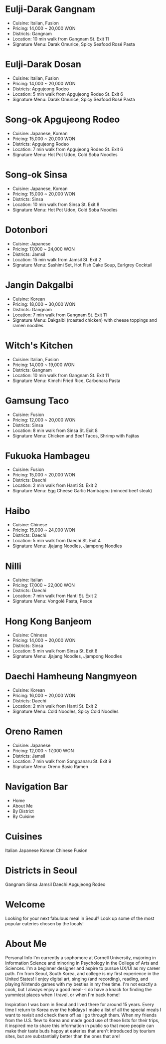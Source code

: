 # Eulji-Darak Gangnam

- Cuisine: Italian, Fusion
- Pricing: 14,000 ~ 20,000 WON
- Districts: Gangnam
- Location: 10 min walk from Gangnam St. Exit 11
- Signature Menu: Darak Omurice, Spicy Seafood Rosé Pasta

# Eulji-Darak Dosan

- Cuisine: Italian, Fusion
- Pricing: 14,000 ~ 20,000 WON
- Districts: Apgujeong Rodeo
- Location: 5 min walk from Apgujeong Rodeo St. Exit 6
- Signature Menu: Darak Omurice, Spicy Seafood Rosé Pasta

# Song-ok Apgujeong Rodeo

- Cuisine: Japanese, Korean
- Pricing: 15,000 ~ 20,000 WON
- Districts: Apgujeong Rodeo
- Location: 7 min walk from Apgujeong Rodeo St. Exit 6
- Signature Menu: Hot Pot Udon, Cold Soba Noodles

# Song-ok Sinsa

- Cuisine: Japanese, Korean
- Pricing: 15,000 ~ 20,000 WON
- Districts: Sinsa
- Location: 10 min walk from Sinsa St. Exit 8
- Signature Menu: Hot Pot Udon, Cold Soba Noodles

# Dotonbori

- Cuisine: Japanese
- Pricing: 17,000 ~ 24,000 WON
- Districts: Jamsil
- Location: 15 min walk from Jamsil St. Exit 2
- Signature Menu: Sashimi Set, Hot Fish Cake Soup, Earlgrey Cocktail

# Jangin Dakgalbi

- Cuisine: Korean
- Pricing: 18,000 ~ 30,000 WON
- Districts: Gangnam
- Location: 7 min walk from Gangnam St. Exit 11
- Signature Menu: Dakgalbi (roasted chicken) with cheese toppings and ramen noodles

# Witch's Kitchen

- Cuisine: Italian, Fusion
- Pricing: 14,000 ~ 19,000 WON
- Districts: Gangnam
- Location: 10 min walk from Gangnam St. Exit 11
- Signature Menu: Kimchi Fried Rice, Carbonara Pasta

# Gamsung Taco

- Cuisine: Fusion
- Pricing: 12,000 ~ 20,000 WON
- Districts: Sinsa
- Location: 8 min walk from Sinsa St. Exit 8
- Signature Menu: Chicken and Beef Tacos, Shrimp with Fajitas

# Fukuoka Hambageu

- Cuisine: Fusion
- Pricing: 15,000 ~ 20,000 WON
- Districts: Daechi
- Location: 2 min walk from Hanti St. Exit 2
- Signature Menu: Egg Cheese Garlic Hambageu (minced beef steak)

# Haibo

- Cuisine: Chinese
- Pricing: 15,000 ~ 24,000 WON
- Districts: Daechi
- Location: 5 min walk from Daechi St. Exit 4
- Signature Menu: Jjajang Noodles, Jjampong Noodles

# Nilli

- Cuisine: Italian
- Pricing: 17,000 ~ 22,000 WON
- Districts: Daechi
- Location: 7 min walk from Hanti St. Exit 2
- Signature Menu: Vongolé Pasta, Pesce

# Hong Kong Banjeom

- Cuisine: Chinese
- Pricing: 14,000 ~ 20,000 WON
- Districts: Sinsa
- Location: 5 min walk from Sinsa St. Exit 8
- Signature Menu: Jjajang Noodles, Jjampong Noodles

# Daechi Hamheung Nangmyeon

- Cuisine: Korean
- Pricing: 16,000 ~ 20,000 WON
- Districts: Daechi
- Location: 2 min walk from Hanti St. Exit 2
- Signature Menu: Cold Noodles, Spicy Cold Noodles

# Oreno Ramen

- Cuisine: Japanese
- Pricing: 12,000 ~ 17,000 WON
- Districts: Jamsil
- Location: 7 min walk from Songpanaru St. Exit 9
- Signature Menu: Oreno Basic Ramen

# Navigation Bar

- Home
- About Me
- By District
- By Cuisine

# Cuisines
Italian
Japanese
Korean
Chinese
Fusion

# Districts in Seoul
Gangnam
Sinsa
Jamsil
Daechi
Apgujeong Rodeo

# Welcome
Looking for your next fabulous meal in Seoul?
Look up some of the most popular eateries chosen by the locals!

# About Me

Personal Info
I'm currently a sophomore at Cornell University, majoring in Information Science and minoring in Psychology in the College of Arts and Sciences. I'm a beginner designer and aspire to pursue UX/UI as my career path. I'm from Seoul, South Korea, and college is my first experience in the United States!
I enjoy digital art, singing (and recording), reading, and playing Nintendo games with my besties in my free time. I'm not exactly a cook, but I always enjoy a good meal--I do have a knack for finding the yummiest places when I travel, or when I'm back home!

Inspiration
I was born in Seoul and lived there for around 15 years. Every time I return to Korea over the holidays I make a list of all the special meals I want to revisit and check them off as I go through them. When my friends from the U.S. flew to Korea and made good use of these lists for their trips, it inspired me to share this information in public so that more people can make their taste buds happy at eateries that aren't introduced by tourism sites, but are substantially better than the ones that are!
